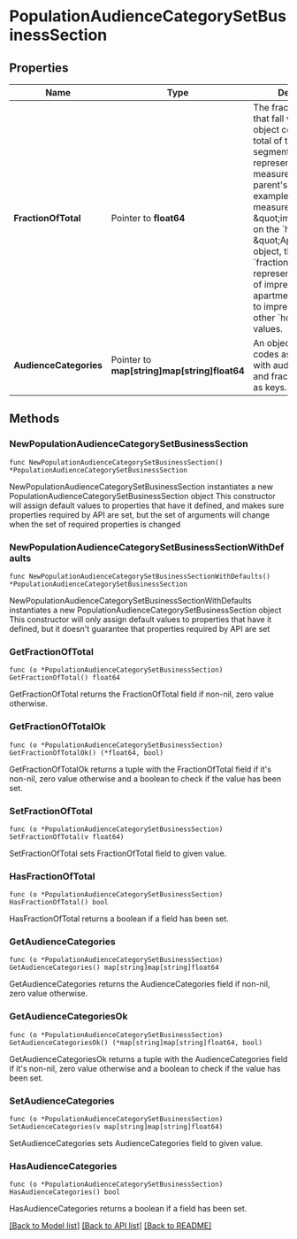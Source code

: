 # PopulationAudienceCategorySetBusinessSection

## Properties

Name | Type | Description | Notes
------------ | ------------- | ------------- | -------------
**FractionOfTotal** | Pointer to **float64** | The fraction of events that fall within this object compared to the total of the category or segment (usually represented by the measurement&#39;s parent&#39;s parent). For example, if the measurement is \&quot;impression\&quot; on the &#x60;home_type&#x60; \&quot;Apartment\&quot; object, then the &#x60;fraction_of_total&#x60; represents the number of impressions on apartments compared to impressions from other &#x60;home_type&#x60; values.  | [optional] 
**AudienceCategories** | Pointer to **map[string]map[string]float64** | An object with category codes as keys, objects with audience codes and fractions of totals as keys. | [optional] 

## Methods

### NewPopulationAudienceCategorySetBusinessSection

`func NewPopulationAudienceCategorySetBusinessSection() *PopulationAudienceCategorySetBusinessSection`

NewPopulationAudienceCategorySetBusinessSection instantiates a new PopulationAudienceCategorySetBusinessSection object
This constructor will assign default values to properties that have it defined,
and makes sure properties required by API are set, but the set of arguments
will change when the set of required properties is changed

### NewPopulationAudienceCategorySetBusinessSectionWithDefaults

`func NewPopulationAudienceCategorySetBusinessSectionWithDefaults() *PopulationAudienceCategorySetBusinessSection`

NewPopulationAudienceCategorySetBusinessSectionWithDefaults instantiates a new PopulationAudienceCategorySetBusinessSection object
This constructor will only assign default values to properties that have it defined,
but it doesn't guarantee that properties required by API are set

### GetFractionOfTotal

`func (o *PopulationAudienceCategorySetBusinessSection) GetFractionOfTotal() float64`

GetFractionOfTotal returns the FractionOfTotal field if non-nil, zero value otherwise.

### GetFractionOfTotalOk

`func (o *PopulationAudienceCategorySetBusinessSection) GetFractionOfTotalOk() (*float64, bool)`

GetFractionOfTotalOk returns a tuple with the FractionOfTotal field if it's non-nil, zero value otherwise
and a boolean to check if the value has been set.

### SetFractionOfTotal

`func (o *PopulationAudienceCategorySetBusinessSection) SetFractionOfTotal(v float64)`

SetFractionOfTotal sets FractionOfTotal field to given value.

### HasFractionOfTotal

`func (o *PopulationAudienceCategorySetBusinessSection) HasFractionOfTotal() bool`

HasFractionOfTotal returns a boolean if a field has been set.

### GetAudienceCategories

`func (o *PopulationAudienceCategorySetBusinessSection) GetAudienceCategories() map[string]map[string]float64`

GetAudienceCategories returns the AudienceCategories field if non-nil, zero value otherwise.

### GetAudienceCategoriesOk

`func (o *PopulationAudienceCategorySetBusinessSection) GetAudienceCategoriesOk() (*map[string]map[string]float64, bool)`

GetAudienceCategoriesOk returns a tuple with the AudienceCategories field if it's non-nil, zero value otherwise
and a boolean to check if the value has been set.

### SetAudienceCategories

`func (o *PopulationAudienceCategorySetBusinessSection) SetAudienceCategories(v map[string]map[string]float64)`

SetAudienceCategories sets AudienceCategories field to given value.

### HasAudienceCategories

`func (o *PopulationAudienceCategorySetBusinessSection) HasAudienceCategories() bool`

HasAudienceCategories returns a boolean if a field has been set.


[[Back to Model list]](../README.md#documentation-for-models) [[Back to API list]](../README.md#documentation-for-api-endpoints) [[Back to README]](../README.md)



